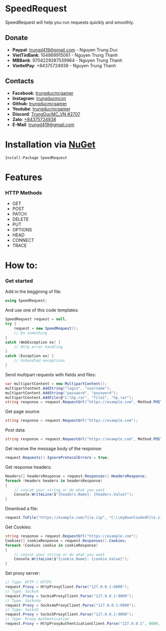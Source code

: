 # SpeedRequest
SpeedRequest will help you run requests quickly and smoothly.

## Donate
- **Paypal**: trungd419@gmail.com - Nguyen Trung Duc
- **VietTinBank**: 104869915061 - Nguyen Trung Thanh
- **MBBank**: 9704229287539964 - Nguyen Trung Thanh
- **ViettelPay**: +84375724938 - Nguyen Trung Thanh
## Contacts
- **Facebook**: [trungducmcgamer](https://www.facebook.com/trungducmcgamer/)  
- **Instagram**: [trungducmcvn](https://www.instagram.com/trungducmcvn/)
- **Github**: [trungducmcgamer](https://github.com/trungducmcgamer/)
- **Youtube**: [trungducmcgamer](https://www.youtube.com/trungducmcgamer/)
- **Discord**: [TrungDucMC_VN #2707](#)
- **Zalo**: [+84375724938](#)
- **E-Mail**: trungd419@gmail.com

# Installation via [NuGet](https://www.nuget.org/)
```
Install-Package SpeedRequest
```
# Features
### HTTP Methods
- GET
- POST
- PATCH
- DELETE
- PUT
- OPTIONS
- HEAD
- CONNECT
- TRACE

# How to:
### Get started
Add in the beggining of file.
```csharp
using SpeedRequest;
```
And use one of this code templates:
```csharp
SpeedRequest request = null;
try {
    request = new SpeedRequest();
    // Do something 
}
catch (WebException ex) {
    // Http error handling
}
catch (Exception ex) {
    // Unhandled exceptions
}
```

Send multipart requests with fields and files:
```csharp
var multipartContent = new MultipartContent();
multipartContent.AddString("login", "username");
multipartContent.AddString("password", "password");
multipartContent.AddFile(@"C:\hp.rar", "file1", "hp.rar");
string response = request.RequestUrl("https://example.com", Method.POST, "application/x-www-form-urlencoded", multipartContent);
```

Get page source:
```csharp
string response = request.RequestUrl("https://example.com");
```

Post data:
```csharp
string response = request.RequestUrl("https://example.com", Method.POST, "application/x-www-form-urlencoded", "login=username&password=password");
```

Get receive the message body of the response:
```csharp
request.Requests().IgnoreProtocolErrors = true;
```

Get response headers:
```csharp
Headers[] headersResponse = request.Responses().HeadersResponse;
foreach (Headers headers in headersResponse)
{
    // concat your string or do what you want
    Console.WriteLine($"{headers.Name}: {headers.Value}");
}
```

Download a file:
```csharp
request.ToFile("https://example.com/file.zip", "C:\\myDownloadedFile.zip");
```

Get Cookies:
```csharp
string response = request.RequestUrl("https://example.com");
Cookies[] cookieResponse = request.Responses().Cookies;
foreach (Cookies cookie in cookieResponse)
{
    // concat your string or do what you want
    Console.WriteLine($"{cookie.Name}: {cookie.Value}");
}
```

Set proxy server:
```csharp
// Type: HTTP / HTTPS 
request.Proxy = HttpProxyClient.Parse("127.0.0.1:8080");
// Type: Socks4
request.Proxy = Socks4ProxyClient.Parse("127.0.0.1:9000");
// Type: Socks4a
request.Proxy = Socks4aProxyClient.Parse("127.0.0.1:9000");
// Type: Socks5
request.Proxy = Socks5ProxyClient.Parse("127.0.0.1:9000");
// Type: Proxy Authentication
request.Proxy = HttpProxyAuthenticationClient.Parse("127.0.0.1", 8080, "username", "password");
```
